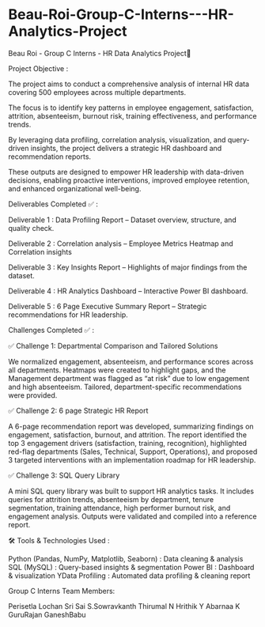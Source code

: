 # Beau-Roi-Group-C-Interns---HR-Analytics-Project
Beau Roi - Group C Interns - HR Data Analytics Project🎯

Project Objective :

The project aims to conduct a comprehensive analysis of internal HR data covering 500 employees across multiple departments.

The focus is to identify key patterns in employee engagement, satisfaction, attrition, absenteeism, burnout risk, training effectiveness, and performance trends.

By leveraging data profiling, correlation analysis, visualization, and query-driven insights, the project delivers a strategic HR dashboard and recommendation reports.

These outputs are designed to empower HR leadership with data-driven decisions, enabling proactive interventions, improved employee retention, and enhanced organizational well-being.

Deliverables Completed ✅ :

Deliverable 1 : Data Profiling Report – Dataset overview, structure, and quality check.

Deliverable 2 : Correlation analysis – Employee Metrics Heatmap and Correlation insights

Deliverable 3 : Key Insights Report – Highlights of major findings from the dataset.

Deliverable 4 : HR Analytics Dashboard – Interactive Power BI dashboard.

Deliverable 5 : 6 Page Executive Summary Report – Strategic recommendations for HR leadership.

Challenges Completed ✅ :

✅ Challenge 1: Departmental Comparison and Tailored Solutions

We normalized engagement, absenteeism, and performance scores across all departments. Heatmaps were created to highlight gaps, and the Management department was flagged as “at risk” due to low engagement and high absenteeism. Tailored, department-specific recommendations were provided.

✅ Challenge 2: 6 page Strategic HR Report

A 6-page recommendation report was developed, summarizing findings on engagement, satisfaction, burnout, and attrition. The report identified the top 3 engagement drivers (satisfaction, training, recognition), highlighted red-flag departments (Sales, Technical, Support, Operations), and proposed 3 targeted interventions with an implementation roadmap for HR leadership.

✅ Challenge 3: SQL Query Library

A mini SQL query library was built to support HR analytics tasks. It includes queries for attrition trends, absenteeism by department, tenure segmentation, training attendance, high performer burnout risk, and engagement analysis. Outputs were validated and compiled into a reference report.

🛠️ Tools & Technologies Used :

Python (Pandas, NumPy, Matplotlib, Seaborn) : Data cleaning & analysis
SQL (MySQL) : Query-based insights & segmentation
Power BI : Dashboard & visualization
YData Profiling : Automated data profiling & cleaning report

Group C Interns Team Members:

Perisetla Lochan Sri Sai
S.Sowravkanth
Thirumal N
Hrithik Y
Abarnaa K
GuruRajan GaneshBabu
